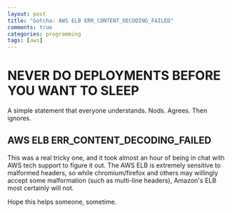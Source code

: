 ```yaml
---
layout: post
title: "Gotcha: AWS ELB ERR_CONTENT_DECODING_FAILED"
comments: true
categories: programming
tags: [aws]
---
```


NEVER DO DEPLOYMENTS BEFORE YOU WANT TO SLEEP
=============================================

A simple statement that everyone understands. Nods. Agrees. Then ignores.


AWS ELB ERR_CONTENT_DECODING_FAILED
-----------------------------------

This was a real tricky one, and it took almost an hour of being in chat
with AWS tech support to figure it out. The AWS ELB is extremely sensitive
to malformed headers, so while chromium/firefox and others may willingly
accept some malformation (such as multi-line headers), Amazon's ELB most
certainly will not.

Hope this helps someone, sometime.

